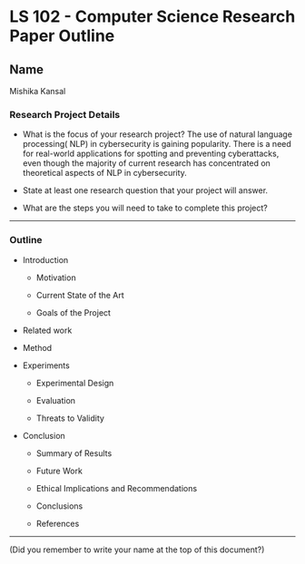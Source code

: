# LS 102 - Computer Science Research Paper Outline

## Name

Mishika Kansal

### Research Project Details

* What is the focus of your research project?
The use of natural language processing( NLP) in cybersecurity is gaining popularity. There is a need for real-world applications for spotting and preventing cyberattacks, even though the majority of current research has concentrated on theoretical aspects of NLP in cybersecurity.

* State at least one research question that your project will answer.

* What are the steps you will need to take to complete this project?

---

### Outline

* Introduction

     + Motivation

     + Current State of the Art

     + Goals of the Project

* Related work

* Method

* Experiments

     + Experimental Design

     + Evaluation

     + Threats to Validity

* Conclusion

     + Summary of Results

     + Future Work

     + Ethical Implications and Recommendations

     + Conclusions

     + References

---

(Did you remember to write your name at the top of this document?)

